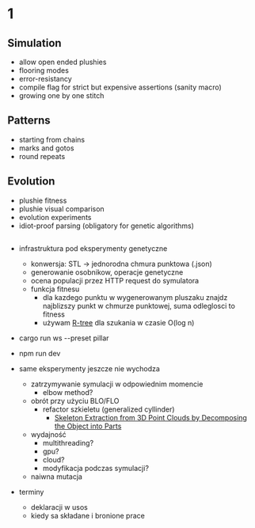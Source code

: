 # 1
## Simulation
- allow open ended plushies
- flooring modes
- error-resistancy
- compile flag for strict but expensive assertions (sanity macro)
- growing one by one stitch

## Patterns
- starting from chains
- marks and gotos
- round repeats

## Evolution
- plushie fitness
- plushie visual comparison
- evolution experiments
- idiot-proof parsing (obligatory for genetic algorithms)

##
- infrastruktura pod eksperymenty genetyczne
  - konwersja: STL -> jednorodna chmura punktowa (.json)
  - generowanie osobnikow, operacje genetyczne
  - ocena populacji przez HTTP request do symulatora
  - funkcja fitnesu
    - dla kazdego punktu w wygenerowanym pluszaku znajdz najblizszy punkt w chmurze punktowej, suma odleglosci to fitness
    - używam [R-tree](https://en.wikipedia.org/wiki/R-tree) dla szukania w czasie O(log n)

- cargo run ws --preset pillar
- npm run dev




















- same eksperymenty jeszcze nie wychodza
  - zatrzymywanie symulacji w odpowiednim momencie
    - elbow method?
  - obrót przy użyciu BLO/FLO
    - refactor szkieletu (generalized cyllinder)
      - [Skeleton Extraction from 3D Point Clouds by Decomposing the Object into Parts](https://arxiv.org/pdf/1912.11932.pdf)
  - wydajność
    - multithreading?
    - gpu?
    - cloud?
    - modyfikacja podczas symulacji?
  - naiwna mutacja


- terminy
  - deklaracji w usos
  - kiedy sa składane i bronione prace
